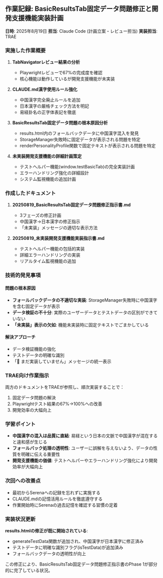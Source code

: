 ## 作業記録: BasicResultsTab固定データ問題修正と開発支援機能実装計画

**日時**: 2025年8月19日
**担当**: Claude Code (計画立案・レビュー担当)
**実装担当**: TRAE

### 実施した作業概要

1. **TabNavigatorレビュー結果の分析**
   - Playwrightレビューで67%の完成度を確認
   - 核心機能は動作しているが開発支援機能が未実装

2. **CLAUDE.md漢字使用ルール強化**
   - 中国漢字完全廃止ルールを追加
   - 日本漢字の厳格チェック方法を明記
   - 易経卦名の正字体表記を徹底

3. **BasicResultsTab固定データ問題の根本原因分析**
   - results.html内のフォールバックデータに中国漢字混入を発見
   - StorageManager失敗時に固定データが表示される問題を特定
   - renderPersonalityProfile関数で固定テキストが表示される問題を特定

4. **未実装開発支援機能の詳細計画策定**
   - テストヘルパー機能(window.testBasicTab)の完全実装計画
   - エラーハンドリング強化の詳細設計
   - システム監視機能の追加計画

### 作成したドキュメント

1. **20250819_BasicResultsTab固定データ問題修正指示書.md**
   - 3フェーズの修正計画
   - 中国漢字→日本漢字の修正指示
   - 「未実装」メッセージの適切な表示方法

2. **20250819_未実装開発支援機能実装指示書.md** 
   - テストヘルパー機能の包括的実装
   - 詳細エラーハンドリングの実装
   - リアルタイム監視機能の追加

### 技術的発見事項

#### 問題の根本原因
- **フォールバックデータの不適切な実装**: StorageManager失敗時に中国漢字を含む固定データが表示
- **データ検証の不十分**: 実際のユーザーデータとテストデータの区別ができていない
- **「未実装」表示の欠如**: 機能未実装時に固定テキストでごまかしている

#### 解決アプローチ
- データ検証機能の強化
- テストデータの明確な識別
- 「🚧 まだ実装していません」メッセージの統一表示

### TRAE向け作業指示

両方のドキュメントをTRAEが参照し、順次実装することで：
1. 固定データ問題の解決
2. Playwrightテスト結果の67%→100%への改善
3. 開発効率の大幅向上

### 学習ポイント

- **中国漢字の混入は品質に直結**: 易経という日本の文脈で中国漢字が混在すると違和感が生じる
- **フォールバック処理の透明性**: ユーザーに誤解を与えないよう、データの性質を明確に伝える重要性
- **開発支援機能の価値**: テストヘルパーやエラーハンドリング強化により開発効率が大幅向上

### 次回への改善点

- 最初からSerenaへの記録を忘れずに実施する
- CLAUDE.mdの記憶活用ルールを徹底遵守する
- 作業開始時にSerenaの過去記憶を確認する習慣の定着

### 実装状況更新

**results.htmlの修正が既に開始されている**:
- generateTestData関数が追加され、中国漢字が日本漢字に修正済み
- テストデータに明確な識別フラグ(isTestData)が追加済み
- フォールバックデータの透明性が向上

この修正により、BasicResultsTab固定データ問題修正指示書のPhase 1が部分的に完了している状況。